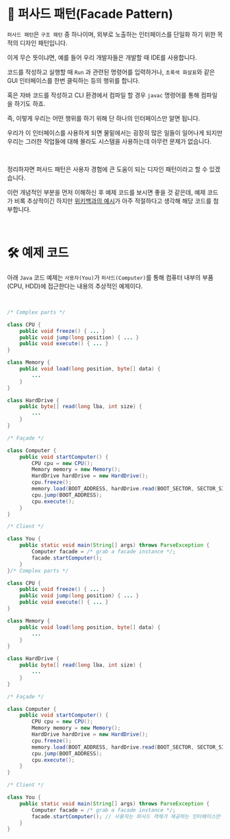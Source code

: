 # 📜 퍼사드 패턴(Facade Pattern)

`퍼사드 패턴`은 `구조 패턴` 중 하나이며, 외부로 노출하는 인터페이스를 단일화 하기 위한 목적의 디자인 패턴입니다.

이게 무슨 뜻이냐면, 예를 들어 우리 개발자들은 개발할 때 IDE를 사용합니다.

코드를 작성하고 실행할 때 `Run` 과 관련된 명령어를 입력하거나, `초록색 화살표`와 같은 GUI 인터페이스를 한번 클릭하는 등의 행위를 합니다.

혹은 자바 코드를 작성하고 CLI 환경에서 컴파일 할 경우 `javac` 명령어를 통해 컴파일을 하기도 하죠.

즉, 이렇게 우리는 어떤 행위를 하기 위해 단 하나의 인터페이스만 알면 됩니다. 

우리가 이 인터페이스를 사용하게 되면 물밑에서는 굉장히 많은 일들이 일어나게 되지만 우리는 그러한 작업들에 대해 몰라도 시스템을 사용하는데 아무런 문제가 없습니다.

<br />

정리하자면 퍼사드 패턴은 사용자 경험에 큰 도움이 되는 디자인 패턴이라고 할 수 있겠습니다.

이런 개념적인 부분을 먼저 이해하신 후 예제 코드를 보시면 좋을 것 같은데, 예제 코드가 비록 추상적이긴 하지만 [위키백과의 예시](https://ko.wikipedia.org/wiki/%ED%8D%BC%EC%82%AC%EB%93%9C_%ED%8C%A8%ED%84%B4)가 아주 적절하다고 생각해 해당 코드를 첨부합니다.

<br />

# 🛠 예제 코드

아래 `Java` 코드 예제는 `사용자(You)`가 `퍼사드(Computer)`를 통해 컴퓨터 내부의 부품(CPU, HDD)에 접근한다는 내용의 추상적인 예제이다.

<br />

```java
/* Complex parts */

class CPU {
	public void freeze() { ... }
	public void jump(long position) { ... }
	public void execute() { ... }
}

class Memory {
	public void load(long position, byte[] data) {
		...
	}
}

class HardDrive {
	public byte[] read(long lba, int size) {
		...
	}
}

/* Façade */

class Computer {
	public void startComputer() {
        CPU cpu = new CPU();
        Memory memory = new Memory();
        HardDrive hardDrive = new HardDrive();
		cpu.freeze();
		memory.load(BOOT_ADDRESS, hardDrive.read(BOOT_SECTOR, SECTOR_SIZE));
		cpu.jump(BOOT_ADDRESS);
		cpu.execute();
	}
}

/* Client */

class You {
	public static void main(String[] args) throws ParseException {
		Computer facade = /* grab a facade instance */;
		facade.startComputer();
	}
}/* Complex parts */

class CPU {
	public void freeze() { ... }
	public void jump(long position) { ... }
	public void execute() { ... }
}

class Memory {
	public void load(long position, byte[] data) {
		...
	}
}

class HardDrive {
	public byte[] read(long lba, int size) {
		...
	}
}

/* Façade */

class Computer {
	public void startComputer() {
        CPU cpu = new CPU();
        Memory memory = new Memory();
        HardDrive hardDrive = new HardDrive();
		cpu.freeze();
		memory.load(BOOT_ADDRESS, hardDrive.read(BOOT_SECTOR, SECTOR_SIZE));
		cpu.jump(BOOT_ADDRESS);
		cpu.execute();
	}
}

/* Client */

class You {
	public static void main(String[] args) throws ParseException {
		Computer facade = /* grab a facade instance */;
		facade.startComputer(); // 사용자는 퍼사드 객체가 제공하는 인터페이스만 호출하면 된다. 
	}
}
```

<br />